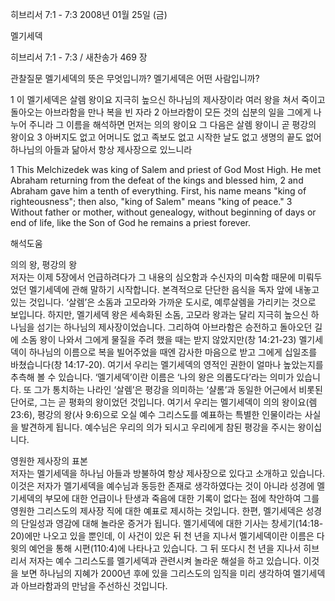 히브리서 7:1 - 7:3 
2008년 01월 25일 (금)

멜기세덱



히브리서 7:1 - 7:3 / 새찬송가 469 장


관찰질문
멜기세덱의 뜻은 무엇입니까? 
멜기세덱은 어떤 사람입니까?

1 이 멜기세덱은 살렘 왕이요 지극히 높으신 하나님의 제사장이라 여러 왕을 쳐서 죽이고 돌아오는 아브라함을 만나 복을 빈 자라 2 아브라함이 모든 것의 십분의 일을 그에게 나누어 주니라 그 이름을 해석하면 먼저는 의의 왕이요 그 다음은 살렘 왕이니 곧 평강의 왕이요 3 아버지도 없고 어머니도 없고 족보도 없고 시작한 날도 없고 생명의 끝도 없어 하나님의 아들과 닮아서 항상 제사장으로 있느니라  

1 This Melchizedek was king of Salem and priest of God Most High. He met Abraham returning from the defeat of the kings and blessed him, 
2 and Abraham gave him a tenth of everything. First, his name means "king of righteousness"; then also, "king of Salem" means "king of peace." 3 Without father or mother, without genealogy, without beginning of days or end of life, like the Son of God he remains a priest forever.

해석도움





의의 왕, 평강의 왕  
저자는 이제 5장에서 언급하려다가 그 내용의 심오함과 수신자의 미숙함 때문에 미뤄두었던 멜기세덱에 관해 말하기 시작합니다. 본격적으로 단단한 음식을 독자 앞에 내놓고 있는 것입니다. ‘살렘’은 소돔과 고모라와 가까운 도시로, 예루살렘을 가리키는 것으로 보입니다. 하지만, 멜기세덱 왕은 세속화된 소돔, 고모라 왕과는 달리 지극히 높으신 하나님을 섬기는 하나님의 제사장이었습니다. 그리하여 아브라함은 승전하고 돌아오던 길에 소돔 왕이 나와서 그에게 물질을 주려 했을 때는 받지 않았지만(창 14:21-23) 멜기세덱이 하나님의 이름으로 복을 빌어주었을 때엔 감사한 마음으로 받고 그에게 십일조를 바쳤습니다(창 14:17-20). 여기서 우리는 멜기세덱의 영적인 권한이 얼마나 높았는지를 추측해 볼 수 있습니다. ‘멜기세덱’이란 이름은 ‘나의 왕은 의롭도다’라는 의미가 있습니다. 또 그가 통치하는 나라인 ‘살렘’은 평강을 의미하는 ‘샬롬’과 동일한 어근에서 비롯된 단어로, 그는 곧 평화의 왕이었던 것입니다. 여기서 우리는 멜기세덱이 의의 왕이요(렘 23:6), 평강의 왕(사 9:6)으로 오실 예수 그리스도를 예표하는 특별한 인물이라는 사실을 발견하게 됩니다. 예수님은 우리의 의가 되시고 우리에게 참된 평강을 주시는 왕이십니다.          

영원한 제사장의 표본  
저자는 멜기세덱을 하나님 아들과 방불하여 항상 제사장으로 있다고 소개하고 있습니다. 이것은 저자가 멜기세덱을 예수님과 동등한 존재로 생각하였다는 것이 아니라 성경에 멜기세덱의 부모에 대한 언급이나 탄생과 죽음에 대한 기록이 없다는 점에 착안하여 그를 영원한 그리스도의 제사장 직에 대한 예표로 제시하는 것입니다. 한편, 멜기세덱은 성경의 단일성과 영감에 대해 놀라운 증거가 됩니다. 멜기세덱에 대한 기사는 창세기(14:18-20)에만 나오고 있을 뿐인데, 이 사건이 있은 뒤 천 년을 지나서 멜기세덱이란 이름은 다윗의 예언을 통해 시편(110:4)에 나타나고 있습니다. 그 뒤 또다시 천 년을 지나서 히브리서 저자는 예수 그리스도를 멜기세덱과 관련시켜 놀라운 해설을 하고 있습니다. 이것을 보면 하나님의 지혜가 2000년 후에 있을 그리스도의 임직을 미리 생각하여 멜기세덱과 아브라함과의 만남을 주선하신 것입니다.